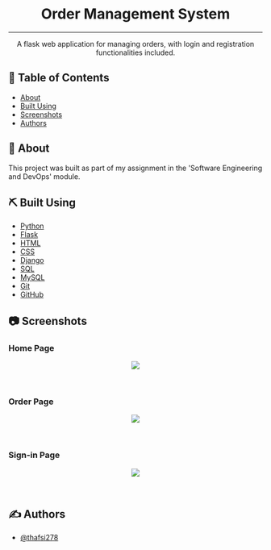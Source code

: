 <h1 align="center">Order Management System</h1>

---

<p align="center"> A flask web application for managing orders, with login and registration functionalities included.
    <br> 
</p>

## 📝 Table of Contents
- [About](#about)
- [Built Using](#built_using)
- [Screenshots](#screenshots)
- [Authors](#authors)

## 🧐 About <a name = "about"></a>
This project was built as part of my assignment in the 'Software Engineering and DevOps' module.

## ⛏️ Built Using <a name = "built_using"></a>
- [Python](https://www.python.org/)
- [Flask](https://flask.palletsprojects.com/en/stable/)
- [HTML](https://developer.mozilla.org/en-US/docs/Web/HTML)
- [CSS](https://developer.mozilla.org/en-US/docs/Web/CSS)
- [Django](https://www.djangoproject.com/)
- [SQL](https://www.microsoft.com/en-gb/sql-server/sql-server-downloads)
- [MySQL](https://www.mysql.com/)
- [Git](https://git-scm.com/)
- [GitHub](https://github.com/)

## 📷 Screenshots <a name = "screenshots"></a>
<h3>Home Page</h3>
<p align="center">
  <img src="https://github.com/user-attachments/assets/c7065ba9-835f-48d9-8863-e7d9f3132bfb">
</p><br>

<h3>Order Page</h3>
<p align="center">
  <img src="https://github.com/user-attachments/assets/816bdcab-3160-4285-9798-3844d581db96">
</p><br>

<h3>Sign-in Page</h3>
<p align="center">
  <img src="https://github.com/user-attachments/assets/3e794d9c-aec1-4cfe-aec4-7d544fb6e98c">
</p><br>

## ✍️ Authors <a name = "authors"></a>
- [@thafsi278](https://github.com/thafsi278)
